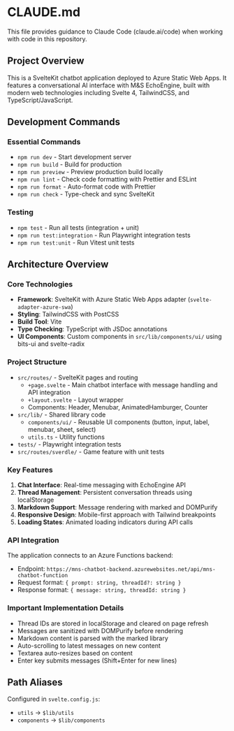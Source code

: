 # CLAUDE.md

This file provides guidance to Claude Code (claude.ai/code) when working with code in this repository.

## Project Overview

This is a SvelteKit chatbot application deployed to Azure Static Web Apps. It features a conversational AI interface with M&S EchoEngine, built with modern web technologies including Svelte 4, TailwindCSS, and TypeScript/JavaScript.

## Development Commands

### Essential Commands
- `npm run dev` - Start development server
- `npm run build` - Build for production
- `npm run preview` - Preview production build locally
- `npm run lint` - Check code formatting with Prettier and ESLint
- `npm run format` - Auto-format code with Prettier
- `npm run check` - Type-check and sync SvelteKit

### Testing
- `npm test` - Run all tests (integration + unit)
- `npm run test:integration` - Run Playwright integration tests
- `npm run test:unit` - Run Vitest unit tests

## Architecture Overview

### Core Technologies
- **Framework**: SvelteKit with Azure Static Web Apps adapter (`svelte-adapter-azure-swa`)
- **Styling**: TailwindCSS with PostCSS
- **Build Tool**: Vite
- **Type Checking**: TypeScript with JSDoc annotations
- **UI Components**: Custom components in `src/lib/components/ui/` using bits-ui and svelte-radix

### Project Structure
- `src/routes/` - SvelteKit pages and routing
  - `+page.svelte` - Main chatbot interface with message handling and API integration
  - `+layout.svelte` - Layout wrapper
  - Components: Header, Menubar, AnimatedHamburger, Counter
- `src/lib/` - Shared library code
  - `components/ui/` - Reusable UI components (button, input, label, menubar, sheet, select)
  - `utils.ts` - Utility functions
- `tests/` - Playwright integration tests
- `src/routes/sverdle/` - Game feature with unit tests

### Key Features
1. **Chat Interface**: Real-time messaging with EchoEngine API
2. **Thread Management**: Persistent conversation threads using localStorage
3. **Markdown Support**: Message rendering with marked and DOMPurify
4. **Responsive Design**: Mobile-first approach with Tailwind breakpoints
5. **Loading States**: Animated loading indicators during API calls

### API Integration
The application connects to an Azure Functions backend:
- Endpoint: `https://mns-chatbot-backend.azurewebsites.net/api/mns-chatbot-function`
- Request format: `{ prompt: string, threadId?: string }`
- Response format: `{ message: string, threadId: string }`

### Important Implementation Details
- Thread IDs are stored in localStorage and cleared on page refresh
- Messages are sanitized with DOMPurify before rendering
- Markdown content is parsed with the marked library
- Auto-scrolling to latest messages on new content
- Textarea auto-resizes based on content
- Enter key submits messages (Shift+Enter for new lines)

## Path Aliases
Configured in `svelte.config.js`:
- `utils` → `$lib/utils`
- `components` → `$lib/components`